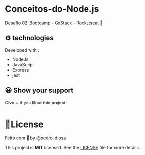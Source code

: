 # Conceitos-do-Node.js
Desafio 02: Bootcamp - GoStack - Rocketseat 🚀

## ⚙️ technologies

Developed with :

- NodeJs
- JavaScript
- Express
- jest

## 😃 Show your support

Give ⭐️ if you liked this project!

# 📝License

Feito com 🖤 by [@pedro-drosa](https://github.com/pedro-drosa)

This project is **MIT** licensed. See the [LICENSE](https://github.com/pedro-drosa/gradient--login-page/blob/master/LICENSE) file for more details.
